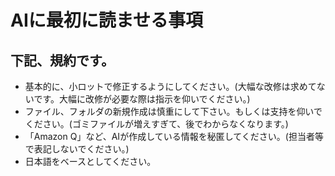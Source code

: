 # AIに最初に読ませる事項

## 下記、規約です。
- 基本的に、小ロットで修正するようにしてください。(大幅な改修は求めてないです。大幅に改修が必要な際は指示を仰いでください。)
- ファイル、フォルダの新規作成は慎重にして下さい。もしくは支持を仰いでください。(ゴミファイルが増えすぎて、後でわからなくなります。)
- 「Amazon Q」など、AIが作成している情報を秘匿してください。(担当者等で表記しないでください。)
- 日本語をベースとしてください。
